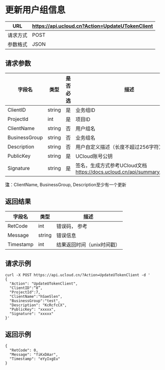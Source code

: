 # 更新用户组信息

| URL  | <https://api.ucloud.cn?Action=UpdateUTokenClient> |
| ---- | ------------------------------------------------- |
| 请求方式 | POST                                              |
| 参数格式 | JSON                                              |

## 请求参数

| 字段名           | 类型     | 是否必选 | 描述                                                               |
| ------------- | ------ | ---- | ---------------------------------------------------------------- |
| ClientID      | string | 是    | 业务组ID                                                            |
| ProjectId     | int    | 是    | 项目ID                                                             |
| ClientName    | string | 否    | 用户组名                                                             |
| BusinessGroup | string | 否    | 业务组名                                                             |
| Description   | string | 否    | 用户自定义描述（长度不超过256字符）                                              |
| PublicKey     | string | 是    | UCloud账号公钥                                                       |
| Signature     | string | 是    | 签名，生成方式参考UCloud文档 <https://docs.ucloud.cn/api/summary/signature> |

**注**：ClientName, BusinessGroup, Description至少有一个更新

## 返回结果

| 字段名       | 类型     | 描述                                                         |
| --------- | ------ | ---------------------------------------------------------- |
| RetCode   | int    | 错误码， 参考 [](/management_monitor/utoken/developer/errorcode) |
| Message   | string | 错误信息                                                       |
| Timestamp | int    | 结果返回时间（unix时间戳）                                            |

## 请求示例

    curl -X POST https://api.ucloud.cn/?Action=UpdateUTokenClient -d '
    {
      "Action": "UpdateUTokenClient",
      "ClientID":“8”,
      "ProjectId":7,
      "ClientName":"hSaeSlen",
      "BusinessGroup":"test",
      "Description": "KcRcfcCX",
      "PublicKey": "xxxxx",
      "Signature": "xxxxx"
    }'

## 返回示例

    {
      "RetCode": 0,
      "Message": "fiKxDAar",
      "Timestamp": "eYyIxgEu"
    }
